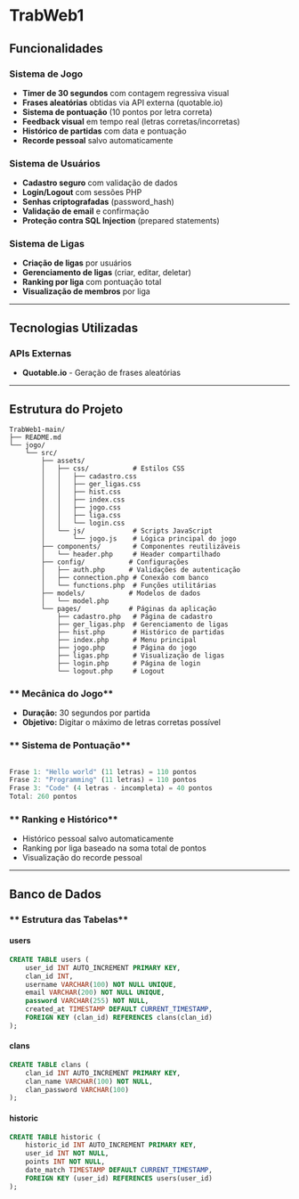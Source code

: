 # TrabWeb1
## **Funcionalidades**

### **Sistema de Jogo**
- **Timer de 30 segundos** com contagem regressiva visual
- **Frases aleatórias** obtidas via API externa (quotable.io)
- **Sistema de pontuação** (10 pontos por letra correta)
- **Feedback visual** em tempo real (letras corretas/incorretas)
- **Histórico de partidas** com data e pontuação
- **Recorde pessoal** salvo automaticamente

### **Sistema de Usuários**
- **Cadastro seguro** com validação de dados
- **Login/Logout** com sessões PHP
- **Senhas criptografadas** (password_hash)
- **Validação de email** e confirmação
- **Proteção contra SQL Injection** (prepared statements)

### **Sistema de Ligas**
- **Criação de ligas** por usuários
- **Gerenciamento de ligas** (criar, editar, deletar)
- **Ranking por liga** com pontuação total
- **Visualização de membros** por liga

---

## **Tecnologias Utilizadas**

### **APIs Externas**
- **Quotable.io** - Geração de frases aleatórias

---

##  **Estrutura do Projeto**

```
TrabWeb1-main/
├── README.md
└── jogo/
    └── src/
        ├── assets/
        │   ├── css/           # Estilos CSS
        │   │   ├── cadastro.css
        │   │   ├── ger_ligas.css
        │   │   ├── hist.css
        │   │   ├── index.css
        │   │   ├── jogo.css
        │   │   ├── liga.css
        │   │   └── login.css
        │   └── js/            # Scripts JavaScript
        │       └── jogo.js    # Lógica principal do jogo
        ├── components/        # Componentes reutilizáveis
        │   └── header.php     # Header compartilhado
        ├── config/           # Configurações
        │   ├── auth.php      # Validações de autenticação
        │   ├── connection.php # Conexão com banco
        │   └── functions.php  # Funções utilitárias
        ├── models/           # Modelos de dados
        │   └── model.php
        └── pages/            # Páginas da aplicação
            ├── cadastro.php   # Página de cadastro
            ├── ger_ligas.php  # Gerenciamento de ligas
            ├── hist.php       # Histórico de partidas
            ├── index.php      # Menu principal
            ├── jogo.php       # Página do jogo
            ├── ligas.php      # Visualização de ligas
            ├── login.php      # Página de login
            └── logout.php     # Logout
```



### ** Mecânica do Jogo**
- **Duração:** 30 segundos por partida
- **Objetivo:** Digitar o máximo de letras corretas possível


### ** Sistema de Pontuação**
```javascript

Frase 1: "Hello world" (11 letras) = 110 pontos
Frase 2: "Programming" (11 letras) = 110 pontos  
Frase 3: "Code" (4 letras - incompleta) = 40 pontos
Total: 260 pontos
```

### ** Ranking e Histórico**
- Histórico pessoal salvo automaticamente
- Ranking por liga baseado na soma total de pontos
- Visualização do recorde pessoal

---

##  **Banco de Dados**

### ** Estrutura das Tabelas**

#### **users**
```sql
CREATE TABLE users (
    user_id INT AUTO_INCREMENT PRIMARY KEY,
    clan_id INT,
    username VARCHAR(100) NOT NULL UNIQUE,
    email VARCHAR(200) NOT NULL UNIQUE,
    password VARCHAR(255) NOT NULL,
    created_at TIMESTAMP DEFAULT CURRENT_TIMESTAMP,
    FOREIGN KEY (clan_id) REFERENCES clans(clan_id)
);
```

#### **clans**
```sql
CREATE TABLE clans (
    clan_id INT AUTO_INCREMENT PRIMARY KEY,
    clan_name VARCHAR(100) NOT NULL,
    clan_password VARCHAR(100)
);
```

#### **historic**
```sql
CREATE TABLE historic (
    historic_id INT AUTO_INCREMENT PRIMARY KEY,
    user_id INT NOT NULL,
    points INT NOT NULL,
    date_match TIMESTAMP DEFAULT CURRENT_TIMESTAMP,
    FOREIGN KEY (user_id) REFERENCES users(user_id)
);
```
